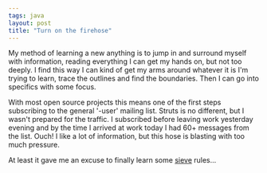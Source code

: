 ```yaml
---
tags: java
layout: post
title: "Turn on the firehose"
---
```




My method of learning a new anything is to jump in and surround myself with information, reading everything I can get my hands on, but not too deeply. I find this way I can kind of get my arms around whatever it is I'm trying to learn, trace the outlines and find the boundaries. Then I can go into specifics with some focus.

<p>With most open source projects this means  one of the first steps subscribing to the general '-user' mailing list. Struts is no different, but I wasn't prepared for the traffic. I subscribed before leaving work yesterday evening and by the time I arrived at work today I had 60+ messages from the list. Ouch! I like a lot of information, but this hose is blasting with too much pressure.</p>

<p>At least it gave me an excuse to finally learn some <a href="http://www.cyrusoft.com/sieve/">sieve</a> rules...</p>


